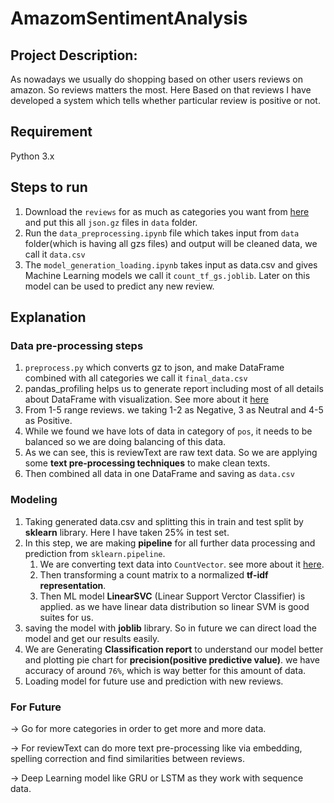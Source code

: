 # AmazomSentimentAnalysis


## Project Description:
As nowadays we usually do shopping based on other users reviews on amazon. So reviews matters the most. 
Here Based on that reviews I have developed a system which tells whether particular review is positive or not.

## Requirement

Python 3.x

## Steps to run

1. Download the `reviews` for as much as categories you want from [here](http://deepyeti.ucsd.edu/jianmo/amazon/index.html) and put this all `json.gz` files in `data` folder.
2. Run the `data_preprocessing.ipynb` file which takes input from `data` folder(which is having all gzs files) and output will be cleaned data, we call it `data.csv`
3. The `model_generation_loading.ipynb` takes input as data.csv and gives Machine Learning models we call it `count_tf_gs.joblib`. Later on this model can be used to predict any new review.


## Explanation
### Data pre-processing steps
1. `preprocess.py` which converts gz to json, and make DataFrame combined with all categories we call it `final_data.csv`
2. pandas_profiling helps us to generate report including most of all details about DataFrame with visualization. See more about it [here](https://github.com/pandas-profiling/pandas-profiling)
3. From 1-5 range reviews. we taking 1-2 as Negative, 3 as Neutral and 4-5 as Positive.
4. While we found we have lots of data in category of `pos`, it needs to be balanced so we are doing balancing of this data.
5. As we can see, this is reviewText are raw text data. So we are applying some **text pre-processing techniques** to make clean texts.
6. Then combined all data in one DataFrame and saving as `data.csv`

### Modeling
1. Taking generated data.csv and splitting this in train and test split by **sklearn** library. Here I have taken 25% in test set.
2. In this step, we are making **pipeline** for all further data processing and prediction from `sklearn.pipeline`.  
   1. We are converting text data into `CountVector`. see more about it [here](https://scikit-learn.org/stable/modules/generated/sklearn.feature_extraction.text.CountVectorizer.html).
   2. Then transforming a count matrix to a normalized **tf-idf representation**.
   3. Then ML model **LinearSVC** (Linear Support Verctor Classifier) is applied. as we have linear data distribution so linear SVM is good suites for us. 
3. saving the model with **joblib** library. So in future we can direct load the model and get our results easily.
4. We are Generating **Classification report** to understand our model better and plotting pie chart for **precision(positive predictive value)**. we have accuracy of around `76%`, which is way better for this amount of data. 
5. Loading model for future use and prediction with new reviews.


### For Future

-> Go for more categories in order to get more and more data.

-> For reviewText can do more text pre-processing like via embedding, spelling correction and find similarities between reviews.

-> Deep Learning model like GRU or LSTM as they work with sequence data.
